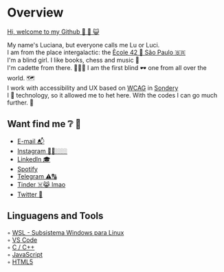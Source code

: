 # Overview 

[Hi, welcome to my Github 👏 🎉 😺 ](https://github.com/lucioliv/lucioliv/master-readme-dm)  

My name's Luciana, but everyone calls me Lu or Luci.  
I am from the place intergalactic: the [Ècole 42 🌌 São Paulo 🇧🇷 ](https://www.42sp.org.br/)  
I'm a blind girl. I like books, chess and music 🎹  
I'm cadette from there. 👩🏻‍💻 I am the first blind 🕶 one from all over the world. 🗺  
I work with accessibility and UX based on [WCAG](https://www.w3.org/WAI/standards-guidelines/wcag/) in [Sondery](https://sondery.com.br/)  
I 💜 technology, so it allowed me to het here. With the codes I can go much further. 🛫  

## Want find me ❔ 🥰 

- [E-mail 📬](luoma.rp@gmail.com)  
- [Instagram 🤳🏼🏼🏼 ]( )  
- [LinkedIn 🎓 ](https://www.linkedin.com/in/luoma-rp/)  
- [Spotify ](https://open.spotify.com/playlist/37i9dQZF1EM1cGav4NgdI3)  
- [Telegram ⚠️🔠 ]( )  
- [Tinder ☠️😹 lmao](https://tinder.com/?lang=pt)  
- [Twitter 😤 ]( )  
  
## Linguagens and Tools  

◦ [WSL - Subsistema Windows para Linux](https://docs.microsoft.com/)  
◦ [VS Code](https://code.visualstudio.com/docs)  
◦ [C / C++](https://docs.microsoft.com/)  
◦ [JavaScript](https://developer.mozilla.org/)  
◦ [HTML5](https://dev.w3.org/html5/html-author/)  
